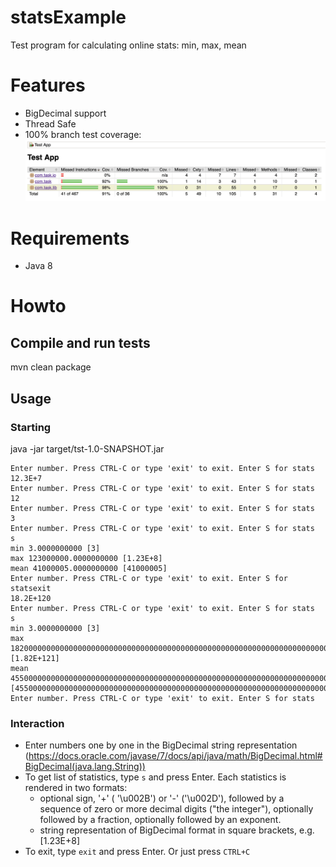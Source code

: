 # statsExample
Test program for calculating online stats: min, max, mean




# Features
* BigDecimal support
* Thread Safe
*  100% branch test coverage: 
 ![alt text](https://raw.githubusercontent.com/u35tpus/statsExample/master/screenshots/coverage.png)

# Requirements
* Java 8
 
# Howto
## Compile and run tests
  mvn clean package
  
## Usage
### Starting
  java -jar target/tst-1.0-SNAPSHOT.jar
  
  
```
Enter number. Press CTRL-C or type 'exit' to exit. Enter S for stats
12.3E+7
Enter number. Press CTRL-C or type 'exit' to exit. Enter S for stats
12
Enter number. Press CTRL-C or type 'exit' to exit. Enter S for stats
3
Enter number. Press CTRL-C or type 'exit' to exit. Enter S for stats
s
min 3.0000000000 [3]
max 123000000.0000000000 [1.23E+8]
mean 41000005.0000000000 [41000005]
Enter number. Press CTRL-C or type 'exit' to exit. Enter S for statsexit
18.2E+120
Enter number. Press CTRL-C or type 'exit' to exit. Enter S for stats
s
min 3.0000000000 [3]
max 18200000000000000000000000000000000000000000000000000000000000000000000000000000000000000000000000000000000000000000000000.0000000000 [1.82E+121]
mean 4550000000000000000000000000000000000000000000000000000000000000000000000000000000000000000000000000000000000000030750004.0000000000 [4550000000000000000000000000000000000000000000000000000000000000000000000000000000000000000000000000000000000000030750004]
Enter number. Press CTRL-C or type 'exit' to exit. Enter S for stats
```  

### Interaction
* Enter numbers one by one in the BigDecimal string representation (https://docs.oracle.com/javase/7/docs/api/java/math/BigDecimal.html#BigDecimal(java.lang.String))
* To get list of statistics, type `s` and press Enter. Each statistics is rendered in two formats:
  * optional sign, '+' ( '\u002B') or '-' ('\u002D'), followed by a sequence of zero or more decimal digits ("the integer"), optionally followed by a fraction, optionally followed by an exponent.
  * string representation of BigDecimal format in square brackets, e.g. [1.23E+8]
* To exit, type `exit` and press Enter. Or just press `CTRL+C`

